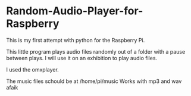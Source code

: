 # Random-Audio-Player-for-Raspberry

This is my first attempt with python for the Raspberry Pi.

This little program plays audio files randomly out of a folder with a pause between plays. 
I will use it on an exhibition to play audio files.

I used the omxplayer. 

The music files schould be at /home/pi/music 
Works with mp3 and wav afaik
